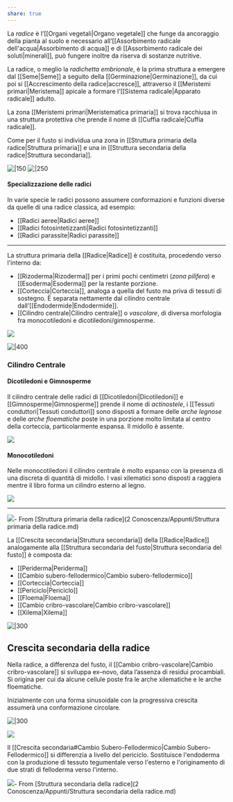 ```yaml
---
share: true
---
```

La *radice* è l’[[Organi vegetali|Organo vegetale]] che funge da ancoraggio della pianta al suolo e necessario all’[[Assorbimento radicale dell'acqua|Assorbimento di acqua]] e di [[Assorbimento radicale dei soluti|minerali]], può fungere inoltre da riserva di sostanze nutritive.

La radice, o meglio la *radichetta embrionale*, è la prima struttura a emergere dal [[Seme|Seme]] a seguito della [[Germinazione|Germinazione]], da cui poi si [[Accrescimento della radice|accresce]], attraverso il [[Meristemi primari|Meristema]] apicale a formare l’[[Sistema radicale|Apparato radicale]] adulto.

La zona [[Meristemi primari|Meristematica primaria]] si trova racchiusa in una struttura protettiva che prende il nome di [[Cuffia radicale|Cuffia radicale]].

Come per il fusto si individua una zona in [[Struttura primaria della radice|Struttura primaria]] e una in [[Struttura secondaria della radice|Struttura secondaria]].

![|150](f0957e4160b755f762d9de0216b218a3_MD5%201.png)
![|250](485b5d47a06aee97172e7e506284160f_MD5%201.png)

#### Specializzazione delle radici
In varie specie le radici possono assumere conformazioni e funzioni diverse da quelle di una radice classica, ad esempio:
- [[Radici aeree|Radici aeree]]
- [[Radici fotosintetizzanti|Radici fotosintetizzanti]]
- [[Radici parassite|Radici parassite]]

---

La struttura primaria della [[Radice|Radice]] è costituita, procedendo verso l'interno da:
- [[Rizoderma|Rizoderma]] per i primi pochi centimetri (*zona pilifera*) e [[Esoderma|Esoderma]] per la restante porzione.
- [[Corteccia|Corteccia]], analoga a quella del fusto ma priva di tessuti di sostegno. È separata nettamente dal cilindro centrale dall’[[Endodermide|Endodermide]].
- [[Cilindro centrale|Cilindro centrale]] o *vascolare*, di diversa morfologia fra monocotiledoni e dicotiledoni/gimnosperme.

![](25ef7e93eb42bf5ef9c1dd7e17911769_MD5%201.png)

![|400](2f382ee50c1e21338c4583d95f5a52eb_MD5%201.png)

### Cilindro Centrale
#### Dicotiledoni e Gimnosperme
Il cilindro centrale delle radici di [[Dicotiledoni|Dicotiledoni]] e [[Gimnosperme|Gimnosperme]] prende il nome di *actinostele*, i [[Tessuti conduttori|Tessuti conduttori]] sono disposti a formare delle *arche legnose* e delle *arche floematiche* poste in una porzione molto limitata al centro della corteccia, particolarmente espansa.
Il midollo è assente.

![](aa9b45d07c50bc050ccdd96a9d14cd68_MD5%201.png)

#### Monocotiledoni
Nelle monocotiledoni il cilindro centrale è molto espanso con la presenza di una discreta di quantità di midollo.
I vasi xilematici sono disposti a raggiera mentre il libro forma un cilindro esterno al legno.

![](ed2bc4ffc4a703a6ab5c95b27c1e3330_MD5%201.png)

---

![](b3e637e7cdcf87594356f204d284ecd2_MD5%201.png)- From [Struttura primaria della radice](2 Conoscenza/Appunti/Struttura primaria della radice.md)

La [[Crescita secondaria|Struttura secondaria]] della [[Radice|Radice]] analogamente alla [[Struttura secondaria del fusto|Struttura secondaria del fusto]] è composta da:
- [[Periderma|Periderma]]
- [[Cambio subero-fellodermico|Cambio subero-fellodermico]]
- [[Corteccia|Corteccia]]
- [[Periciclo|Periciclo]]
- [[Floema|Floema]]
- [[Cambio cribro-vascolare|Cambio cribro-vascolare]]
- [[Xilema|Xilema]]




![|300](9ea13bd9b47a2e5ea2092031f7bf82b3_MD5%201.png)

## Crescita secondaria della radice
Nella radice, a differenza del fusto, il [[Cambio cribro-vascolare|Cambio cribro-vascolare]] si sviluppa ex–novo, data l’assenza di residui procambiali.
Si origina per cui da alcune cellule poste fra le arche xilematiche e le arche floematiche. 

Inizialmente con una forma sinusoidale con la progressiva crescita assumerà una conformazione circolare.

![|300](638d8da6485e30a468c20b94627b0e39_MD5%201.png)

![](62cab730db18ae3206b91e3175e0dfbf_MD5%201.png)


Il [[Crescita secondaria#Cambio Subero-Fellodermico|Cambio Subero-Fellodermico]] si differenzia a livello del periciclo.
Sostituisce l'endoderma con la produzione di tessuto tegumentale verso l'esterno e l'originamento di due strati di felloderma verso l'interno.

![](02c113a8851e33bfbf8a21b797d0389e_MD5%201.png)- From [Struttura secondaria della radice](2 Conoscenza/Appunti/Struttura secondaria della radice.md)